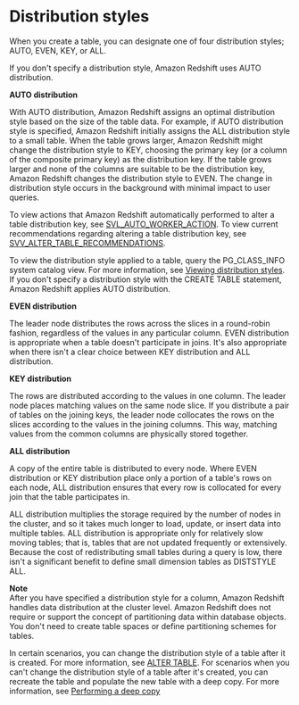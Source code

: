 # Distribution styles<a name="c_choosing_dist_sort"></a>

 When you create a table, you can designate one of four distribution styles; AUTO, EVEN, KEY, or ALL\. 

If you don't specify a distribution style, Amazon Redshift uses AUTO distribution\.

 **AUTO distribution** 

With AUTO distribution, Amazon Redshift assigns an optimal distribution style based on the size of the table data\. For example, if AUTO distribution style is specified, Amazon Redshift initially assigns the ALL distribution style to a small table\. When the table grows larger, Amazon Redshift might change the distribution style to KEY, choosing the primary key \(or a column of the composite primary key\) as the distribution key\. If the table grows larger and none of the columns are suitable to be the distribution key, Amazon Redshift changes the distribution style to EVEN\. The change in distribution style occurs in the background with minimal impact to user queries\. 

To view actions that Amazon Redshift automatically performed to alter a table distribution key, see [SVL\_AUTO\_WORKER\_ACTION](r_SVL_AUTO_WORKER_ACTION.md)\. To view current recommendations regarding altering a table distribution key, see [SVV\_ALTER\_TABLE\_RECOMMENDATIONS](r_SVV_ALTER_TABLE_RECOMMENDATIONS.md)\. 

To view the distribution style applied to a table, query the PG\_CLASS\_INFO system catalog view\. For more information, see [Viewing distribution styles](viewing-distribution-styles.md)\. If you don't specify a distribution style with the CREATE TABLE statement, Amazon Redshift applies AUTO distribution\. 

 **EVEN distribution** 

 The leader node distributes the rows across the slices in a round\-robin fashion, regardless of the values in any particular column\. EVEN distribution is appropriate when a table doesn't participate in joins\. It's also appropriate when there isn't a clear choice between KEY distribution and ALL distribution\.

 **KEY distribution** 

 The rows are distributed according to the values in one column\. The leader node places matching values on the same node slice\. If you distribute a pair of tables on the joining keys, the leader node collocates the rows on the slices according to the values in the joining columns\. This way, matching values from the common columns are physically stored together\. 

 **ALL distribution** 

 A copy of the entire table is distributed to every node\. Where EVEN distribution or KEY distribution place only a portion of a table's rows on each node, ALL distribution ensures that every row is collocated for every join that the table participates in\. 

 ALL distribution multiplies the storage required by the number of nodes in the cluster, and so it takes much longer to load, update, or insert data into multiple tables\. ALL distribution is appropriate only for relatively slow moving tables; that is, tables that are not updated frequently or extensively\. Because the cost of redistributing small tables during a query is low, there isn't a significant benefit to define small dimension tables as DISTSTYLE ALL\.  

**Note**  
 After you have specified a distribution style for a column, Amazon Redshift handles data distribution at the cluster level\. Amazon Redshift does not require or support the concept of partitioning data within database objects\. You don't need to create table spaces or define partitioning schemes for tables\. 

In certain scenarios, you can change the distribution style of a table after it is created\. For more information, see [ALTER TABLE](r_ALTER_TABLE.md)\. For scenarios when you can't change the distribution style of a table after it's created, you can recreate the table and populate the new table with a deep copy\. For more information, see [Performing a deep copy](performing-a-deep-copy.md)